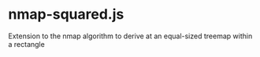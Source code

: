# nmap-squared.js
Extension to the nmap algorithm to derive at an equal-sized treemap within a rectangle
